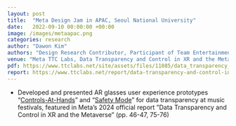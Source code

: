 ```yaml
---
layout: post
title:  "Meta Design Jam in APAC, Seoul National University"
date:   2022-09-10 00:00:00 +00:00
image: /images/metaapac.png
categories: research
author: "Dawon Kim"
authors: "Design Research Contributor, Participant of Team Entertainment"
venue: "Meta TTC Labs, Data Transparency and Control in XR and the Metaverse: Early UX explorations with people in APAC"
pdf: https://www.ttclabs.net/site/assets/files/11085/data_transparency_and_control_in_xr_and_the_metaverse_report.pdf 
report: https://www.ttclabs.net/report/data-transparency-and-control-in-the-metaverse
---
```

* Developed and presented AR glasses user experience prototypes “[Controls-At-Hands](https://www.ttclabs.net/design/adjusting-the-level-of-data-being-shared)” and “[Safety Mode](https://www.ttclabs.net/design/using-body-based-data-to-support-peoples-wellbeing)” for data transparency at music festivals, featured in Meta’s 2024 official report ”Data Transparency and Control in XR and the Metaverse” (pp. 46-47, 75-76)
